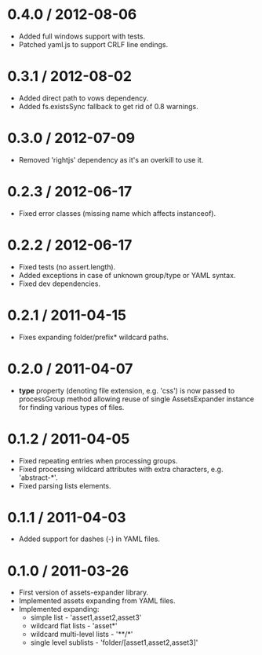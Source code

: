 0.4.0 / 2012-08-06
==================

  * Added full windows support with tests.
  * Patched yaml.js to support CRLF line endings.

0.3.1 / 2012-08-02
==================

  * Added direct path to vows dependency.
  * Added fs.existsSync fallback to get rid of 0.8 warnings.

0.3.0 / 2012-07-09
==================

  * Removed 'rightjs' dependency as it's an overkill to use it.

0.2.3 / 2012-06-17
==================

  * Fixed error classes (missing name which affects instanceof).

0.2.2 / 2012-06-17
==================

  * Fixed tests (no assert.length).
  * Added exceptions in case of unknown group/type or YAML syntax.
  * Fixed dev dependencies.

0.2.1 / 2011-04-15
==================

  * Fixes expanding folder/prefix* wildcard paths.

0.2.0 / 2011-04-07
==================

  * **type** property (denoting file extension, e.g. 'css') is now passed to processGroup method allowing reuse of single AssetsExpander instance for finding various types of files.

0.1.2 / 2011-04-05
==================

  * Fixed repeating entries when processing groups.
  * Fixed processing wildcard attributes with extra characters, e.g. 'abstract-*'.
  * Fixed parsing lists elements.

0.1.1 / 2011-04-03
==================

  * Added support for dashes (-) in YAML files.

0.1.0 / 2011-03-26
==================

  * First version of assets-expander library.
  * Implemented assets expanding from YAML files.
  * Implemented expanding:
    * simple list - 'asset1,asset2,asset3'
    * wildcard flat lists - 'asset*'
    * wildcard multi-level lists - '\*\*/\*'
    * single level sublists - 'folder/[asset1,asset2,asset3]'